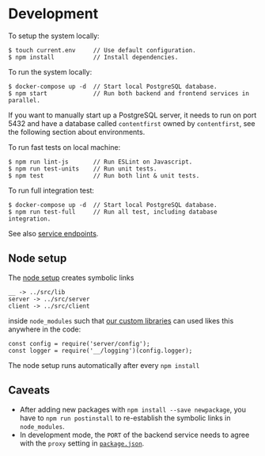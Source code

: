 # Development

To setup the system locally:

    $ touch current.env     // Use default configuration.
    $ npm install           // Install dependencies.

To run the system locally:

    $ docker-compose up -d  // Start local PostgreSQL database.
    $ npm start             // Run both backend and frontend services in parallel.

If you want to manually start up a PostgreSQL server, it needs to run on port 5432 and have a database called `contentfirst` owned by `contentfirst`, see the following section about environments.

To run fast tests on local machine:

    $ npm run lint-js       // Run ESLint on Javascript.
    $ npm run test-units    // Run unit tests.
    $ npm test              // Run both lint & unit tests.

To run full integration test:

    $ docker-compose up -d  // Start local PostgreSQL database.
    $ npm run test-full     // Run all test, including database integration.

See also [service endpoints](../doc/endpoints.md).

## Node setup

The [node setup](../setup-node-env.sh) creates symbolic links

    __ -> ../src/lib
    server -> ../src/server
    client -> ../src/client

inside `node_modules` such that [our custom libraries](lib/) can used likes this anywhere in the code:

    const config = require('server/config');
    const logger = require('__/logging')(config.logger);

The node setup runs automatically after every `npm install`

## Caveats

- After adding new packages with `npm install --save newpackage`, you have to `npm run postinstall` to re-establish the symbolic links in `node_modules`.
- In development mode, the `PORT` of the backend service needs to agree with the `proxy` setting in [`package.json`](package.json).
